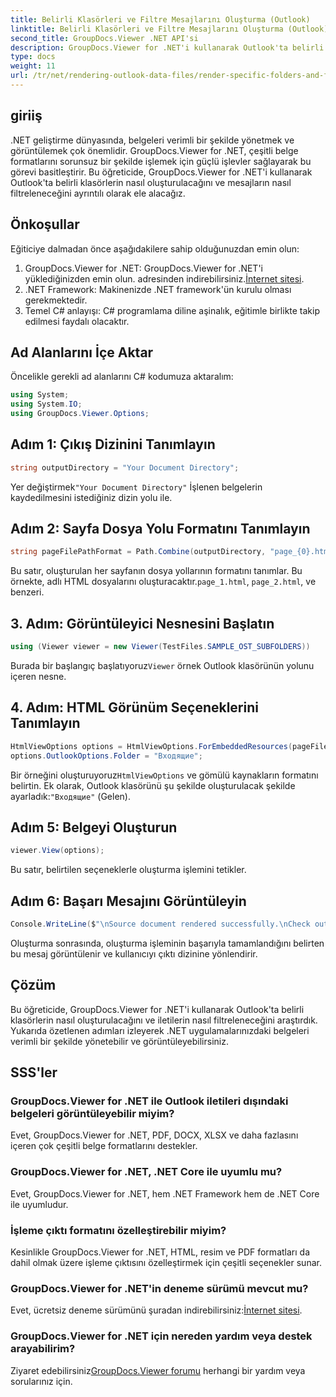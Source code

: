 ```yaml
---
title: Belirli Klasörleri ve Filtre Mesajlarını Oluşturma (Outlook)
linktitle: Belirli Klasörleri ve Filtre Mesajlarını Oluşturma (Outlook)
second_title: GroupDocs.Viewer .NET API'si
description: GroupDocs.Viewer for .NET'i kullanarak Outlook'ta belirli klasörleri nasıl oluşturacağınızı ve mesajları nasıl filtreleyeceğinizi öğrenin. .NET uygulamalarında belge yönetimini basitleştirin.
type: docs
weight: 11
url: /tr/net/rendering-outlook-data-files/render-specific-folders-and-filter-messages-outlook/
---
```

## giriiş
.NET geliştirme dünyasında, belgeleri verimli bir şekilde yönetmek ve görüntülemek çok önemlidir. GroupDocs.Viewer for .NET, çeşitli belge formatlarını sorunsuz bir şekilde işlemek için güçlü işlevler sağlayarak bu görevi basitleştirir. Bu öğreticide, GroupDocs.Viewer for .NET'i kullanarak Outlook'ta belirli klasörlerin nasıl oluşturulacağını ve mesajların nasıl filtreleneceğini ayrıntılı olarak ele alacağız.
## Önkoşullar
Eğiticiye dalmadan önce aşağıdakilere sahip olduğunuzdan emin olun:
1.  GroupDocs.Viewer for .NET: GroupDocs.Viewer for .NET'i yüklediğinizden emin olun. adresinden indirebilirsiniz.[İnternet sitesi](https://releases.groupdocs.com/viewer/net/).
2. .NET Framework: Makinenizde .NET framework'ün kurulu olması gerekmektedir.
3. Temel C# anlayışı: C# programlama diline aşinalık, eğitimle birlikte takip edilmesi faydalı olacaktır.

## Ad Alanlarını İçe Aktar
Öncelikle gerekli ad alanlarını C# kodumuza aktaralım:
```csharp
using System;
using System.IO;
using GroupDocs.Viewer.Options;
```

## Adım 1: Çıkış Dizinini Tanımlayın
```csharp
string outputDirectory = "Your Document Directory";
```
 Yer değiştirmek`"Your Document Directory"` İşlenen belgelerin kaydedilmesini istediğiniz dizin yolu ile.
## Adım 2: Sayfa Dosya Yolu Formatını Tanımlayın
```csharp
string pageFilePathFormat = Path.Combine(outputDirectory, "page_{0}.html");
```
 Bu satır, oluşturulan her sayfanın dosya yollarının formatını tanımlar. Bu örnekte, adlı HTML dosyalarını oluşturacaktır.`page_1.html`, `page_2.html`, ve benzeri.
## 3. Adım: Görüntüleyici Nesnesini Başlatın
```csharp
using (Viewer viewer = new Viewer(TestFiles.SAMPLE_OST_SUBFOLDERS))
```
 Burada bir başlangıç başlatıyoruz`Viewer` örnek Outlook klasörünün yolunu içeren nesne.
## 4. Adım: HTML Görünüm Seçeneklerini Tanımlayın
```csharp
HtmlViewOptions options = HtmlViewOptions.ForEmbeddedResources(pageFilePathFormat);
options.OutlookOptions.Folder = "Входящие";
```
 Bir örneğini oluşturuyoruz`HtmlViewOptions` ve gömülü kaynakların formatını belirtin. Ek olarak, Outlook klasörünü şu şekilde oluşturulacak şekilde ayarladık:`"Входящие"` (Gelen).
## Adım 5: Belgeyi Oluşturun
```csharp
viewer.View(options);
```
Bu satır, belirtilen seçeneklerle oluşturma işlemini tetikler.
## Adım 6: Başarı Mesajını Görüntüleyin
```csharp
Console.WriteLine($"\nSource document rendered successfully.\nCheck output in {outputDirectory}.");
```
Oluşturma sonrasında, oluşturma işleminin başarıyla tamamlandığını belirten bu mesaj görüntülenir ve kullanıcıyı çıktı dizinine yönlendirir.

## Çözüm
Bu öğreticide, GroupDocs.Viewer for .NET'i kullanarak Outlook'ta belirli klasörlerin nasıl oluşturulacağını ve iletilerin nasıl filtreleneceğini araştırdık. Yukarıda özetlenen adımları izleyerek .NET uygulamalarınızdaki belgeleri verimli bir şekilde yönetebilir ve görüntüleyebilirsiniz.
## SSS'ler
### GroupDocs.Viewer for .NET ile Outlook iletileri dışındaki belgeleri görüntüleyebilir miyim?
Evet, GroupDocs.Viewer for .NET, PDF, DOCX, XLSX ve daha fazlasını içeren çok çeşitli belge formatlarını destekler.
### GroupDocs.Viewer for .NET, .NET Core ile uyumlu mu?
Evet, GroupDocs.Viewer for .NET, hem .NET Framework hem de .NET Core ile uyumludur.
### İşleme çıktı formatını özelleştirebilir miyim?
Kesinlikle GroupDocs.Viewer for .NET, HTML, resim ve PDF formatları da dahil olmak üzere işleme çıktısını özelleştirmek için çeşitli seçenekler sunar.
### GroupDocs.Viewer for .NET'in deneme sürümü mevcut mu?
 Evet, ücretsiz deneme sürümünü şuradan indirebilirsiniz:[İnternet sitesi](https://releases.groupdocs.com/).
### GroupDocs.Viewer for .NET için nereden yardım veya destek arayabilirim?
 Ziyaret edebilirsiniz[GroupDocs.Viewer forumu](https://forum.groupdocs.com/c/viewer/9) herhangi bir yardım veya sorularınız için.